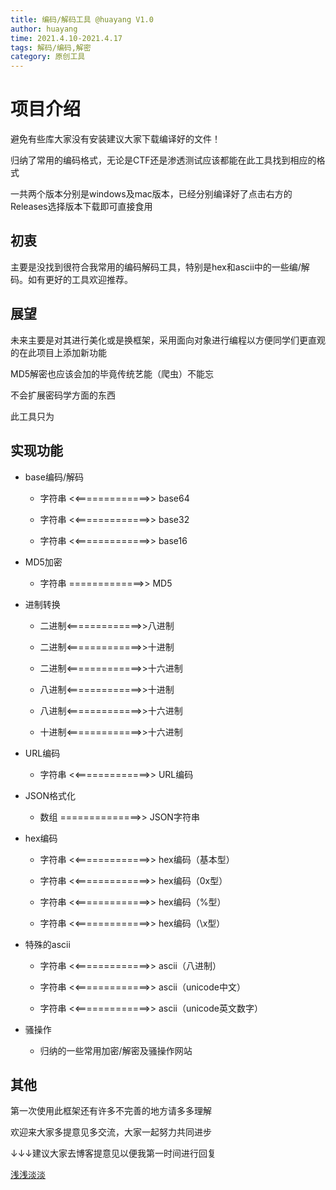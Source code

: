 ```yaml
---
title: 编码/解码工具 @huayang V1.0
author: huayang
time: 2021.4.10-2021.4.17
tags: 解码/编码,解密
category: 原创工具
---
```




# 项目介绍

避免有些库大家没有安装建议大家下载编译好的文件！

归纳了常用的编码格式，无论是CTF还是渗透测试应该都能在此工具找到相应的格式

一共两个版本分别是windows及mac版本，已经分别编译好了点击右方的Releases选择版本下载即可直接食用

## 初衷

主要是没找到很符合我常用的编码解码工具，特别是hex和ascii中的一些编/解码。如有更好的工具欢迎推荐。

## 展望

未来主要是对其进行美化或是换框架，采用面向对象进行编程以方便同学们更直观的在此项目上添加新功能

MD5解密也应该会加的毕竟传统艺能（爬虫）不能忘

不会扩展密码学方面的东西

此工具只为

## 实现功能

+ base编码/解码

	+ 字符串 <<=============>> base64
	
	+ 字符串 <<=============>> base32
	
	+ 字符串 <<=============>> base16

+ MD5加密

	+ 字符串  =============>> MD5
	
+ 进制转换
	
	+ 二进制<=============>>八进制
	
	+ 二进制<=============>>十进制
	
	+ 二进制<=============>>十六进制
	
	+ 八进制<=============>>十进制
	
	+ 八进制<=============>>十六进制
	
	+ 十进制<=============>>十六进制

+ URL编码
	+ 字符串 <<=============>> URL编码

+ JSON格式化

	+ 数组   ==============>> JSON字符串

+ hex编码

	+ 字符串 <<=============>> hex编码（基本型）
	
	+ 字符串 <<=============>> hex编码（0x型）
	
	+ 字符串 <<=============>> hex编码（%型）
	
	+ 字符串 <<=============>> hex编码（\x型）
	
+ 特殊的ascii

	+ 字符串 <<=============>> ascii（八进制）
	
	+ 字符串 <<=============>> ascii（unicode中文）
	
	+ 字符串 <<=============>> ascii（unicode英文数字）

+ 骚操作

	+ 归纳的一些常用加密/解密及骚操作网站


## 其他

第一次使用此框架还有许多不完善的地方请多多理解

欢迎来大家多提意见多交流，大家一起努力共同进步

↓↓↓建议大家去博客提意见以便我第一时间进行回复

[浅浅淡淡](https://hellohy.top/)
